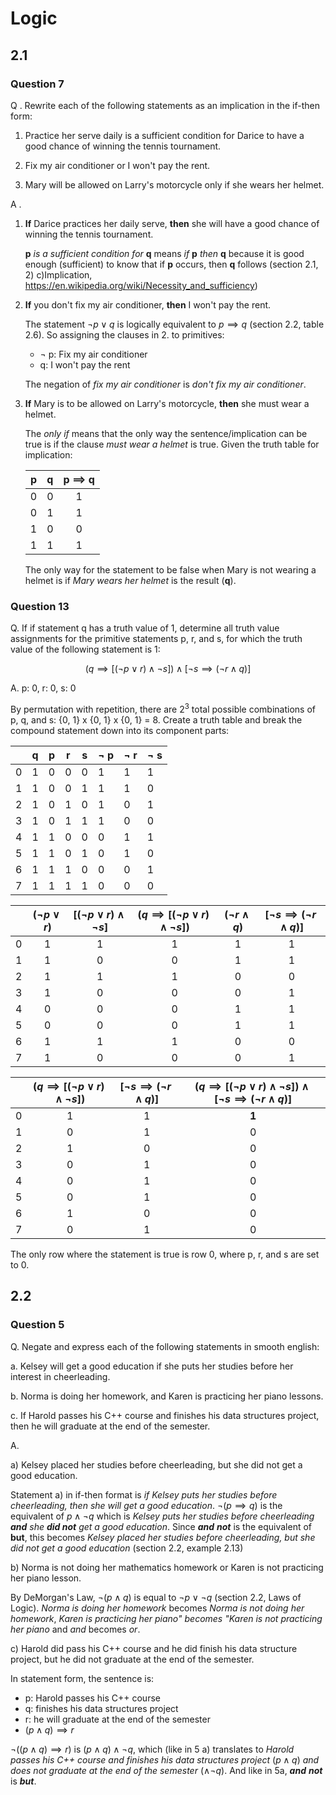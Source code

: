 # Logic
## 2.1
### Question 7
Q .  Rewrite each of the following statements as an implication in the if-then form:
  1.  Practice her serve daily is a sufficient condition for Darice to have a good chance of winning the tennis tournament.

  2.  Fix my air conditioner or I won't pay the rent.

  3.  Mary will be allowed on Larry's motorcycle only if she wears her helmet. 

A . 
1. __If__ Darice practices her daily serve, __then__ she will have a good chance of winning the tennis tournament. 

   __p__ *is a sufficient condition for* __q__ means *if* __p__ *then* __q__ because it is good enough (sufficient) to know that if __p__ occurs, then __q__ follows  (section 2.1, 2) c)Implication, https://en.wikipedia.org/wiki/Necessity_and_sufficiency)
 
 2.  __If__ you don't fix my air conditioner, __then__ I won't pay the rent. 
   
      The statement $\lnot p \lor q$ is logically equivalent to $p \implies q$ (section 2.2, table 2.6). So assigning the clauses in 2. to primitives:
      * $\lnot$ p: Fix my air conditioner 
      * q:  I won't pay the rent

      The negation of *fix my air conditioner* is *don't fix my air conditioner*.
   
 3. __If__ Mary is to be allowed on Larry's motorcycle, __then__ she must wear a helmet. 

    The *only if* means that the only way the sentence/implication can be true is if the clause *must wear a helmet* is true. Given the truth table for implication:

    | p | q| p $\implies$ q |
    | --| --| :-----------:|
    | 0 | 0 | 1 |
    | 0 | 1 | 1 |
    | 1 | 0 | 0 |
    | 1 | 1 | 1 |

    The only way for the statement to be false when Mary is not wearing a helmet is if *Mary wears her helmet* is the result (__q__).

 ### Question 13
Q. If if statement q has a truth value of 1, determine all truth value assignments for the primitive statements p, r, and s, for which the truth value of the following statement is 1:

$$(q \implies [(\lnot p \lor r) \land \lnot s]) \land [\lnot s \implies (\lnot r \land q)]$$

A. p: 0, r: 0, s: 0 

By permutation with repetition, there are $2^3$ total possible combinations of p, q, and s: {0, 1} x {0, 1} x {0, 1} = 8. Create a truth table and break the compound statement down into its component parts:

|  |q | p | r |s |$\lnot$ p| $\lnot$ r |$\lnot$ s|
|--|--|-- |---|--|---------|-----------|---------|
|0| 1| 0 | 0  | 0|  1      | 1         | 1      |
|1| 1| 0 | 0  | 1|  1      | 1         | 0       |
|2| 1| 0 | 1  | 0|  1      | 0         | 1       |
|3| 1| 0 | 1  | 1|  1      | 0         | 0       |
|4| 1| 1 | 0  | 0|  0      | 1         | 1       |
|5| 1| 1 | 0  | 1|  0      | 1         | 0       |
|6| 1| 1 | 1  | 0|  0      | 0         | 1       |
|7| 1| 1 | 1  | 1|  0      | 0         | 0       |

|  | $(\lnot p \lor r)$ | $[(\lnot p \lor r) \land \lnot s]$  | $(q \implies [(\lnot p \lor r) \land \lnot s])$  | $(\lnot r \land q)$ | $[\lnot s \implies (\lnot r \land q)]$ |
|--|:-------------------:|:----------------------------------:|:------------------------------------------------:|:-------------------:| :-------------------------------------:|
|0| 1 | 1 | 1 | 1 | 1
|1| 1 | 0 | 0 | 1 | 1
|2| 1 | 1 | 1 | 0 | 0
|3| 1 | 0 | 0 | 0 | 1
|4| 0 | 0 | 0 | 1 | 1
|5| 0 | 0 | 0 | 1 | 1
|6| 1 | 1 | 1 | 0 | 0
|7| 1 | 0 | 0 | 0 | 1

|  |  $(q \implies [(\lnot p \lor r) \land \lnot s])$ | $[\lnot s \implies (\lnot r \land q)]$ |$(q \implies [(\lnot p \lor r) \land \lnot s]) \land [\lnot s \implies (\lnot r \land q)]$|
|--|:-------------------:|:------------------------:|:----------------------------:|
| 0| 1 | 1 | __1__ |
|1| 0 | 1 | 0 |
|2| 1 | 0 | 0 |
|3| 0 | 1 | 0 |
|4|0 | 1 | 0 |
|5|0 | 1 | 0 |
|6| 1 | 0 |0|
|7| 0 | 1 | 0|

The only row where the statement is true is row 0, where p, r, and s are set to 0.

## 2.2
### Question 5
Q. Negate and express each of the following statements in smooth english: 
  
a. Kelsey will get a good education if she puts her studies before her interest in cheerleading.

b. Norma is doing her homework, and Karen is practicing her piano lessons.

c. If Harold passes his C++ course and finishes his data structures project, then he will graduate at the end of the semester.

A. 

a) Kelsey placed her studies before cheerleading, but she did not get a good education. 

  Statement a) in if-then format is *if Kelsey puts her studies before cheerleading, then she will get a good education*. $\lnot(p \implies q)$ is the equivalent of $p \land \lnot q$ which is *Kelsey puts her studies before cheerleading __and__ she __did not__ get a good education*. Since *__and__ __not__* is the equivalent of __but__, this becomes *Kelsey placed her studies before cheerleading, but she did not get a good education* (section 2.2, example 2.13)

b) Norma is not doing her mathematics homework or Karen is not practicing her piano lesson.

By DeMorgan's Law, $\lnot (p \land q)$ is equal to $\lnot p \lor \lnot q$ (section 2.2, Laws of Logic). *Norma is doing her homework* becomes *Norma is not doing her homework*, *Karen is practicing her piano" becomes "Karen is not practicing her piano* and *and* becomes *or*.

c) Harold did pass his C++ course and he did finish his data structure project, but he did not graduate at the end of the semester. 

In statement form, the sentence is:
* p: Harold passes his C++ course
* q: finishes his data structures project
* r: he will graduate at the end of the semester
* $(p \land q) \implies r$

 $\lnot((p \land q) \implies r)$ is $(p \land q) \land \lnot q$, which (like in 5 a) translates to *Harold passes his C++ course and finishes his data structures project* $(p \land q)$ *and does not graduate at the end of the semester* $(\land \lnot q)$. And like in 5a, *__and__ __not__* is *__but__*.
 

